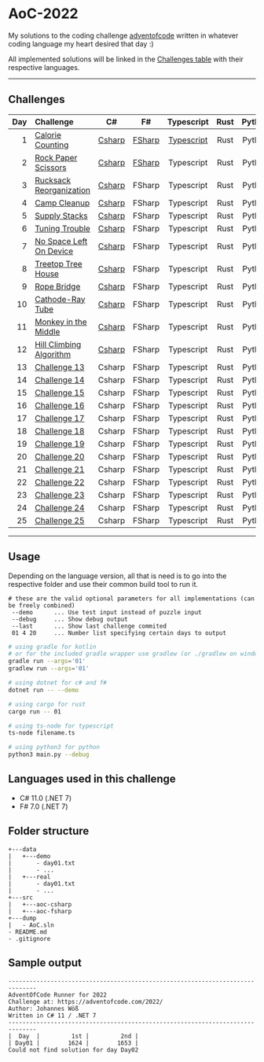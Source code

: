 # AoC-2022

My solutions to the coding challenge [adventofcode](https://adventofcode.com/2022) written in whatever coding language my heart desired that day :)

All implemented solutions will be linked in the [Challenges table](##Challenges)  with their respective languages.

---

## Challenges

| Day | Challenge | C# | F# | Typescript | Rust | Python |
| ---: |:---------| :-------:| :-------:| :-------:| :-------:| :-------:|
|  1  | [Calorie Counting](https://adventofcode.com/2022/day/1) | [Csharp](src/aoc-csharp/puzzles/Day01.cs) | [FSharp](src/aoc-fsharp/puzzles/Day01.fs) | [Typescript](src/aoc-typescript/day01.ts) | Rust | Python
|  2  | [Rock Paper Scissors](https://adventofcode.com/2022/day/2)  | [Csharp](src/aoc-csharp/puzzles/Day02.cs) | [FSharp](src/aoc-fsharp/puzzles/Day02.fs) | Typescript | Rust | Python
|  3  | [Rucksack Reorganization](https://adventofcode.com/2022/day/3)  | [Csharp](src/aoc-csharp/puzzles/Day03.cs) | FSharp | Typescript | Rust | Python
|  4  | [Camp Cleanup](https://adventofcode.com/2022/day/4)  | [Csharp](src/aoc-csharp/puzzles/Day04.cs) | FSharp | Typescript | Rust | Python
|  5  | [Supply Stacks](https://adventofcode.com/2022/day/5)  | [Csharp](src/aoc-csharp/puzzles/Day05.cs) | FSharp | Typescript | Rust | Python
|  6  | [Tuning Trouble](https://adventofcode.com/2022/day/6)  | [Csharp](src/aoc-csharp/puzzles/Day06.cs) | FSharp | Typescript | Rust | Python
|  7  | [No Space Left On Device](https://adventofcode.com/2022/day/7)  | [Csharp](src/aoc-csharp/puzzles/Day07.cs) | FSharp | Typescript | Rust | Python
|  8  | [Treetop Tree House](https://adventofcode.com/2022/day/8)  | [Csharp](src/aoc-csharp/puzzles/Day08.cs) | FSharp | Typescript | Rust | Python
|  9  | [Rope Bridge](https://adventofcode.com/2022/day/9)  | [Csharp](src/aoc-csharp/puzzles/Day09.cs) | FSharp | Typescript | Rust | Python
| 10  | [Cathode-Ray Tube](https://adventofcode.com/2022/day/10) | [Csharp](src/aoc-csharp/puzzles/Day10.cs) | FSharp | Typescript | Rust | Python
| 11  | [Monkey in the Middle](https://adventofcode.com/2022/day/11) | [Csharp](src/aoc-csharp/puzzles/Day11.cs) | FSharp | Typescript | Rust | Python
| 12  | [Hill Climbing Algorithm](https://adventofcode.com/2022/day/12) | [Csharp](src/aoc-csharp/puzzles/Day12.cs) | FSharp | Typescript | Rust | Python
| 13  | [Challenge 13](https://adventofcode.com/2022/day/13) | Csharp | FSharp | Typescript | Rust | Python
| 14  | [Challenge 14](https://adventofcode.com/2022/day/14) | Csharp | FSharp | Typescript | Rust | Python
| 15  | [Challenge 15](https://adventofcode.com/2022/day/15) | Csharp | FSharp | Typescript | Rust | Python
| 16  | [Challenge 16](https://adventofcode.com/2022/day/16) | Csharp | FSharp | Typescript | Rust | Python
| 17  | [Challenge 17](https://adventofcode.com/2022/day/17) | Csharp | FSharp | Typescript | Rust | Python
| 18  | [Challenge 18](https://adventofcode.com/2022/day/18) | Csharp | FSharp | Typescript | Rust | Python
| 19  | [Challenge 19](https://adventofcode.com/2022/day/19) | Csharp | FSharp | Typescript | Rust | Python
| 20  | [Challenge 20](https://adventofcode.com/2022/day/20) | Csharp | FSharp | Typescript | Rust | Python
| 21  | [Challenge 21](https://adventofcode.com/2022/day/21) | Csharp | FSharp | Typescript | Rust | Python
| 22  | [Challenge 22](https://adventofcode.com/2022/day/22) | Csharp | FSharp | Typescript | Rust | Python
| 23  | [Challenge 23](https://adventofcode.com/2022/day/23) | Csharp | FSharp | Typescript | Rust | Python
| 24  | [Challenge 24](https://adventofcode.com/2022/day/24) | Csharp | FSharp | Typescript | Rust | Python
| 25  | [Challenge 25](https://adventofcode.com/2022/day/25) | Csharp | FSharp | Typescript | Rust | Python

---

## Usage

Depending on the language version, all that is need is to go into the respective folder and
use their common build tool to run it.

```
# these are the valid optional parameters for all implementations (can be freely combined)
 --demo      ... Use test input instead of puzzle input
 --debug     ... Show debug output
 --last      ... Show last challenge commited
 01 4 20     ... Number list specifying certain days to output 
```
```zsh
# using gradle for kotlin
# or for the included gradle wrapper use gradlew (or ./gradlew on windows)
gradle run --args='01'
gradlew run --args='01'

# using dotnet for c# and f#
dotnet run -- --demo

# using cargo for rust
cargo run -- 01

# using ts-node for typescript
ts-node filename.ts

# using python3 for python
python3 main.py --debug
```

## Languages used in this challenge

* C# 11.0 (.NET 7)
* F# 7.0 (.NET 7)

## Folder structure 

```
+---data
|   +---demo
|       - day01.txt
|       - ...
|   +---real
|       - day01.txt
|       - ...
+---src
|   +---aoc-csharp
|   +---aoc-fsharp
+---dump
|   - AoC.sln
- README.md
- .gitignore
```


## Sample output

```log
------------------------------------------------------------------------------
AdventOfCode Runner for 2022
Challenge at: https://adventofcode.com/2022/
Author: Johannes Wöß
Written in C# 11 / .NET 7
------------------------------------------------------------------------------
|  Day  |         1st |         2nd |
| Day01 |        1624 |        1653 |
Could not find solution for day Day02
```